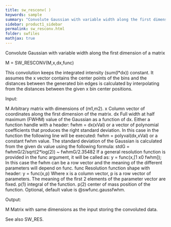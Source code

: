 ```yaml
---
title: sw_resconv( )
keywords: sample
summary: "Convolute Gaussian with variable width along the first dimension of a matrix"
sidebar: product1_sidebar
permalink: sw_resconv.html
folder: swfiles
mathjax: true
---
```

  Convolute Gaussian with variable width along the first dimension of a matrix
 
  M = SW_RESCONV(M,x,dx,func)
 
  This convolution keeps the integrated intensity (sum(I*dx)) constant. It
  assumes the x vector contains the center points of the bins and the
  distances between the generated bin edges is calculated by interpolating
  from the distances between the given x bin center positions.
 
  Input:
 
  M     Arbitrary matrix with dimensions of (m1,m2).
  x     Column vector of coordinates along the first dimension of the
        matrix.
  dx    Full width at half maximum (FWHM) value of the Gaussian as a
        function of dx. Either a function handle with a header:
            fwhm = dx(xVal)
        or a vector of polynomial coefficients that produces the right
        standard deviation. In this case in the function the following line
        will be executed:
            fwhm = polyval(dx,xVal)
        or a constant fwhm value.
        The standard deviation of the Gaussian is calculated from the given
        dx value using the following formula:
            stdG = fwhmG/2/sqrt(2*log(2)) ~ fwhmG/2.35482
        If a general resolution function is provided in the func argument,
        it will be called as:
            y = func(x,[1 x0 fwhm]);
        In this case the fwhm can be a row vector and the meaning of the
        different parameters will depend on func.
  func  Resolution function shape with header:
            y = func(x,p)
        Where x is a column vector, p is a row vector of parameters. The
        meaning of the first 2 elements of the parameter vector are fixed.
            p(1)    integral of the function.
            p(2)    center of mass position of the function.
        Optional, default value is @swfunc.gaussfwhm.
 
  Output:
 
  M     Matrix with same dimensions as the input storing the convoluted
        data.
 
  See also SW_RES.
 
